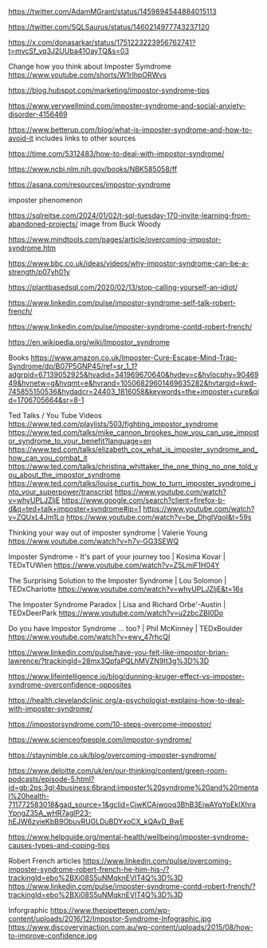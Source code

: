 https://twitter.com/AdamMGrant/status/1459894544884015113

https://twitter.com/SQLSaurus/status/1460214977743237120

https://x.com/donasarkar/status/1751223223956762741?t=mvcSf_yq3J2UUba41OayTQ&s=03

Change how you think about Imposter Symdrome
https://www.youtube.com/shorts/W1rIhpORWvs

https://blog.hubspot.com/marketing/impostor-syndrome-tips

https://www.verywellmind.com/imposter-syndrome-and-social-anxiety-disorder-4156469

https://www.betterup.com/blog/what-is-imposter-syndrome-and-how-to-avoid-it
includes links to other sources

https://time.com/5312483/how-to-deal-with-impostor-syndrome/

https://www.ncbi.nlm.nih.gov/books/NBK585058/ff

https://asana.com/resources/impostor-syndrome

imposter phenomenon

https://sqlreitse.com/2024/01/02/t-sql-tuesday-170-invite-learning-from-abandoned-projects/
image from Buck Woody


https://www.mindtools.com/pages/article/overcoming-impostor-syndrome.htm

https://www.bbc.co.uk/ideas/videos/why-impostor-syndrome-can-be-a-strength/p07yh01y

https://plantbasedsql.com/2020/02/13/stop-calling-yourself-an-idiot/

https://www.linkedin.com/pulse/impostor-syndrome-self-talk-robert-french/

https://www.linkedin.com/pulse/imposter-syndrome-contd-robert-french/

https://en.wikipedia.org/wiki/Impostor_syndrome

Books 
https://www.amazon.co.uk/Imposter-Cure-Escape-Mind-Trap-Syndrome/dp/B07P5GNP4S/ref=sr_1_1?adgrpid=67139052925&hvadid=341969670640&hvdev=c&hvlocphy=9046949&hvnetw=g&hvqmt=e&hvrand=10506829601469635282&hvtargid=kwd-745855150536&hydadcr=24403_1816058&keywords=the+imposter+cure&qid=1706705664&sr=8-1

Ted Talks / You Tube Videos
https://www.ted.com/playlists/503/fighting_impostor_syndrome
https://www.ted.com/talks/mike_cannon_brookes_how_you_can_use_impostor_syndrome_to_your_benefit?language=en
https://www.ted.com/talks/elizabeth_cox_what_is_imposter_syndrome_and_how_can_you_combat_it
https://www.ted.com/talks/christina_whittaker_the_one_thing_no_one_told_you_about_the_impostor_syndrome
https://www.ted.com/talks/louise_curtis_how_to_turn_imposter_syndrome_into_your_superpower/transcript
https://www.youtube.com/watch?v=whyUPLJZljE
https://www.google.com/search?client=firefox-b-d&q=ted+talk+imposter+syndrome#ip=1
https://www.youtube.com/watch?v=ZQUxL4Jm1Lo
https://www.youtube.com/watch?v=be_DhgIVqoI&t=59s

Thinking your way out of imposter syndrome | Valerie Young
https://www.youtube.com/watch?v=h7v-GG3SEWQ

Imposter Syndrome - It's part of your journey too | Kosima Kovar | TEDxTUWien
https://www.youtube.com/watch?v=Z5LmiF1H04Y

The Surprising Solution to the Imposter Syndrome | Lou Solomon | TEDxCharlotte
https://www.youtube.com/watch?v=whyUPLJZljE&t=16s

The Imposter Syndrome Paradox | Lisa and Richard Orbe'-Austin | TEDxDeerPark 
https://www.youtube.com/watch?v=u2zbcZBI0Do

Do you have Impostor Syndrome ... too? | Phil McKinney | TEDxBoulder
https://www.youtube.com/watch?v=ewv_47rhcQI

https://www.linkedin.com/pulse/have-you-felt-like-impostor-brian-lawrence/?trackingId=28mx3QpfaPQLhMVZN9It3g%3D%3D

https://www.lifeintelligence.io/blog/dunning-kruger-effect-vs-imposter-syndrome-overconfidence-opposites

https://health.clevelandclinic.org/a-psychologist-explains-how-to-deal-with-imposter-syndrome/

https://impostorsyndrome.com/10-steps-overcome-impostor/

https://www.scienceofpeople.com/impostor-syndrome/

https://staynimble.co.uk/blog/overcoming-imposter-syndrome/

https://www.deloitte.com/uk/en/our-thinking/content/green-room-podcasts/episode-5.html?id=gb:2ps:3gl:4business:6brand:imposter%20syndrome%20and%20mental%20health-711772583018&gad_source=1&gclid=CjwKCAjwooq3BhB3EiwAYqYoEkIXhraYpngZ35A_wHR7aglP23-hEJW6zyieKbB9ObuvRUGLDuBDYxoCX_kQAvD_BwE

https://www.helpguide.org/mental-health/wellbeing/imposter-syndrome-causes-types-and-coping-tips


Robert French articles
https://www.linkedin.com/pulse/overcoming-imposter-syndrome-robert-french-he-him-his-/?trackingId=ebo%2BXi08S5uNMqknEVIT4Q%3D%3D
https://www.linkedin.com/pulse/imposter-syndrome-contd-robert-french/?trackingId=ebo%2BXi08S5uNMqknEVIT4Q%3D%3D


Inforgraphic
https://www.thepipettepen.com/wp-content/uploads/2016/12/Impostor-Syndrome-Infographic.jpg
https://www.discoveryinaction.com.au/wp-content/uploads/2015/08/how-to-improve-confidence.jpg
